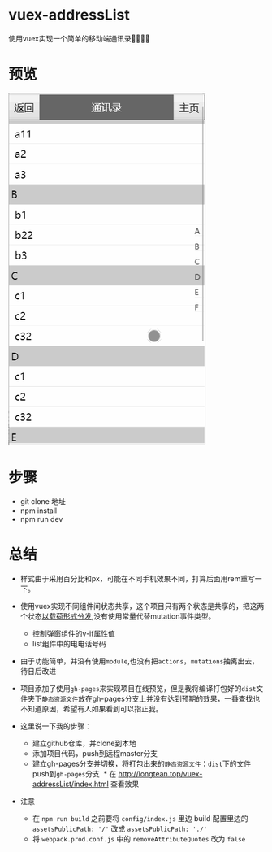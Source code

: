 # vuex-addressList
使用vuex实现一个简单的移动端通讯录:ledger::blue_book::orange_book::notebook:
# 预览

![img](https://github.com/longmimi/vuex-addressList/blob/master/src/assets/gif.gif)


# 步骤
* git clone 地址
* npm install
* npm run dev

# 总结

* 样式由于采用百分比和px，可能在不同手机效果不同，打算后面用rem重写一下。
* 使用vuex实现不同组件间状态共享，这个项目只有两个状态是共享的，把这两个状态[以载荷形式分发](https://vuex.vuejs.org/zh-cn/actions.html#%E5%88%86%E5%8F%91-action),没有使用常量代替mutation事件类型。

    * 控制弹窗组件的v-if属性值
    * list组件中的电电话号码
* 由于功能简单，并没有使用`module`,也没有把`actions`，`mutations`抽离出去，待日后改进
* 项目添加了使用`gh-pages`来实现项目在线预览，但是我将编译打包好的`dist`文件夹下`静态资源文件`放在gh-pages分支上并没有达到预期的效果，一番查找也不知道原因，希望有人如果看到可以指正我。
* 这里说一下我的步骤：

  * 建立github仓库，并clone到本地
  * 添加项目代码，push到远程master分支
  * 建立gh-pages分支并切换，将打包出来的`静态资源文件`：`dist`下的文件push到`gh-pages`分支
  * 在 http://longtean.top/vuex-addressList/index.html 查看效果
  
* 注意

  * 在 `npm run build` 之前要将 `config/index.js` 里边 build 配置里边的 `assetsPublicPath: '/'` 改成 `assetsPublicPath: './'`
  * 将 `webpack.prod.conf.js` 中的 `removeAttributeQuotes` 改为 `false`
